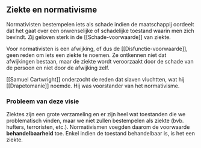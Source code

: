 ## Ziekte en normativisme
Normativisten bestempelen iets als schade indien de maatschappij oordeelt dat het gaat over een onwenselijke of schadelijke toestand waarin men zich bevindt. Zij geloven sterk in de [[Schade-voorwaarde]] van ziekte.

Voor normativisten is een afwijking, of dus de [[Disfunctie-voorwaarde]], geen reden om iets een ziekte te noemen. Ze ontkennen niet dat afwijkingen bestaan, maar de ziekte wordt veroorzaakt door de schade van de persoon en niet door de afwijking zelf.

[[Samuel Cartwright]] onderzocht de reden dat slaven vluchtten, wat hij [[Drapetomanie]] noemde. Hij was voorstander van het normativisme.

### Probleem van deze visie
Ziektes zijn een grote verzameling en er zijn heel wat toestanden die we problematisch vinden, maar we niet zullen bestempelen als ziekte (bvb. hufters, terroristen, etc.). Normativismen voegden daarom de voorwaarde **behandelbaarheid** toe. Enkel indien de toestand behandelbaar is, is het een ziekte.